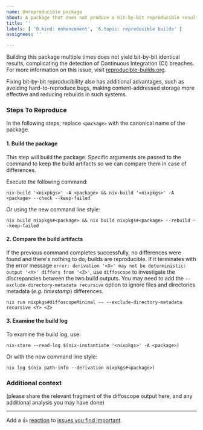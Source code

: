 ```yaml
---
name: Unreproducible package
about: A package that does not produce a bit-by-bit reproducible result each time it is built
title: ''
labels: [ '0.kind: enhancement', '6.topic: reproducible builds' ]
assignees: ''

---
```


<!--
Hello dear reporter,

Thank you for bringing attention to this issue. Your insights are valuable to
us, and we appreciate the time you took to document the problem.

I wanted to kindly point out that in this issue template, it would be beneficial
to replace the placeholder `<package>` with the actual, canonical name of the
package you're reporting the issue for. Doing so will provide better context and
facilitate quicker troubleshooting for anyone who reads this issue in the
future.

Best regards
-->

Building this package multiple times does not yield bit-by-bit identical
results, complicating the detection of Continuous Integration (CI) breaches. For
more information on this issue, visit
[reproducible-builds.org](https://reproducible-builds.org/).

Fixing bit-by-bit reproducibility also has additional advantages, such as
avoiding hard-to-reproduce bugs, making content-addressed storage more effective
and reducing rebuilds in such systems.

### Steps To Reproduce

In the following steps, replace `<package>` with the canonical name of the
package.

#### 1. Build the package

This step will build the package. Specific arguments are passed to the command
to keep the build artifacts so we can compare them in case of differences.

Execute the following command:

```
nix-build '<nixpkgs>' -A <package> && nix-build '<nixpkgs>' -A <package> --check --keep-failed
```

Or using the new command line style:

```
nix build nixpkgs#<package> && nix build nixpkgs#<package> --rebuild --keep-failed
```

#### 2. Compare the build artifacts

If the previous command completes successfully, no differences were found and
there's nothing to do, builds are reproducible.
If it terminates with the error message `error: derivation '<X>' may not be
deterministic: output '<Y>' differs from '<Z>'`, use `diffoscope` to investigate
the discrepancies between the two build outputs. You may need to add the
`--exclude-directory-metadata recursive` option to ignore files and directories
metadata (*e.g. timestamp*) differences.

```
nix run nixpkgs#diffoscopeMinimal -- --exclude-directory-metadata recursive <Y> <Z>
```

#### 3. Examine the build log

To examine the build log, use:

```
nix-store --read-log $(nix-instantiate '<nixpkgs>' -A <package>)
```

Or with the new command line style:

```
nix log $(nix path-info --derivation nixpkgs#<package>)
```

### Additional context

(please share the relevant fragment of the diffoscope output here, and any
additional analysis you may have done)

---

Add a :+1: [reaction] to [issues you find important].

[reaction]: https://github.blog/2016-03-10-add-reactions-to-pull-requests-issues-and-comments/
[issues you find important]: https://github.com/nervosys/Botnix/issues?q=is%3Aissue+is%3Aopen+sort%3Areactions-%2B1-desc
